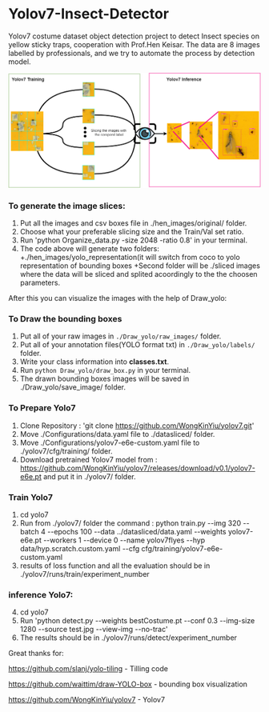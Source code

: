 # Yolov7-Insect-Detector
Yolov7 costume dataset object detection project to detect Insect species on yellow sticky traps, cooperation with Prof.Hen Keisar.
The data are 8 images labelled by professionals, and we try to automate the process by detection model.

![MainImage](yolo.png)


### To generate the image slices:
1. Put all the images and csv boxes file in ./hen_images/original/ folder.
2. Choose what your preferable slicing size and the Train/Val set ratio.
3. Run 'python Organize_data.py -size 2048 -ratio 0.8' in your terminal.
4. The code above will generate two folders: +./hen_images/yolo_representation(it will switch from coco to yolo representation of bounding boxes
+Second folder will be ./sliced images where the data will be sliced and splited acoordingly to the the choosen parameters.

After this you can visualize the images with the help of Draw_yolo:

### To Draw the bounding boxes
1. Put all of your raw images in `./Draw_yolo/raw_images/` folder.
2. Put all of your annotation files(YOLO format txt) in `./Draw_yolo/labels/` folder.
3. Write your class information into **classes.txt**.
4. Run `python Draw_yolo/draw_box.py` in your terminal.
5. The drawn bounding boxes images will be saved in ./Draw_yolo/save_image/ folder.


### To Prepare Yolo7
1. Clone Repository : 'git clone https://github.com/WongKinYiu/yolov7.git'
2. Move ./Configurations/data.yaml file to ./datasliced/ folder.
3. Move ./Configurations/yolov7-e6e-custom.yaml file to ./yolov7/cfg/training/ folder.
4. Download pretrained Yolov7 model from : https://github.com/WongKinYiu/yolov7/releases/download/v0.1/yolov7-e6e.pt and put it in ./yolov7/ folder.

### Train Yolo7
1. cd yolo7
2. Run from ./yolov7/ folder the command : python train.py --img 320 --batch 4 --epochs 100 --data ../datasliced/data.yaml  --weights yolov7-e6e.pt --workers 1 --device 0 --name yolov7flyes --hyp data/hyp.scratch.custom.yaml --cfg cfg/training/yolov7-e6e-custom.yaml
3. results of loss function and all the evaluation should be in ./yolov7/runs/train/experiment_number

### inference Yolo7:
4. cd yolo7
5. Run 'python detect.py --weights bestCostume.pt --conf 0.3 --img-size 1280 --source test.jpg --view-img --no-trac'
6. The results should be in ./yolov7/runs/detect/experiment_number


Great thanks for:

https://github.com/slanj/yolo-tiling - Tilling code

https://github.com/waittim/draw-YOLO-box - bounding box visualization

https://github.com/WongKinYiu/yolov7 - Yolov7
